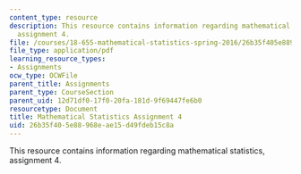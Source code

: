 ```yaml
---
content_type: resource
description: This resource contains information regarding mathematical statistics,
  assignment 4.
file: /courses/18-655-mathematical-statistics-spring-2016/26b35f405e88968eae15d49fdeb15c8a_MIT18_655S16_ProblemSet_4.pdf
file_type: application/pdf
learning_resource_types:
- Assignments
ocw_type: OCWFile
parent_title: Assignments
parent_type: CourseSection
parent_uid: 12d71df0-17f0-20fa-181d-9f69447fe6b0
resourcetype: Document
title: Mathematical Statistics Assignment 4
uid: 26b35f40-5e88-968e-ae15-d49fdeb15c8a
---
```

This resource contains information regarding mathematical statistics, assignment 4.

